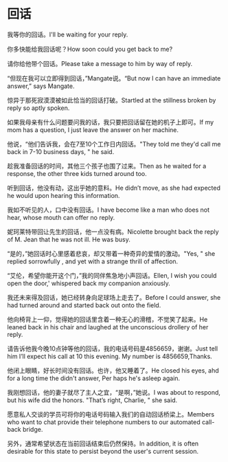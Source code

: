 # 回话

<p><span class="chinese">我等你的回话。</span><span class="english">I'll be waiting for your reply.</span></p>

<p><span class="chinese">你多快能给我回话呢？</span><span class="english">How soon could you get back to me?</span></p>

<p><span class="chinese">请你给他带个回话。</span><span class="english">Please take a message to him by way of reply.</span></p>

<p><span class="chinese">“但现在我可以立即得到回话，”Mangate说。</span><span class="english">“But now I can have an immediate answer,” says Mangate.</span></p>

<p><span class="chinese">惊异于那死寂漠漠被如此恰当的回话打破。</span><span class="english">Startled at the stillness broken by reply so aptly spoken.</span></p>

<p><span class="chinese">如果我母亲有什么问题要问我的话，我只要把回话留在她的机子上即可。</span><span class="english">If my mom has a question, I just leave the answer on her machine.</span></p>

<p><span class="chinese">他说，“他们告诉我，会在7至10个工作日内回话。</span><span class="english">"They told me they'd call me back in 7-10 business days, " he said.</span></p>

<p><span class="chinese">趁我准备回话的时间，其他三个孩子也围了过来。</span><span class="english">Then as he waited for a response, the other three kids turned around too.</span></p>

<p><span class="chinese">听到回话，他没有动，这出乎她的意料。</span><span class="english">He didn’t move, as she had expected he would upon hearing this information.</span></p>

<p><span class="chinese">我如不听见的人，口中没有回话。</span><span class="english">I have become like a man who does not hear, whose mouth can offer no reply.</span></p>

<p><span class="chinese">妮珂莱特带回让先生的回话，他一点没有病。</span><span class="english">Nicolette brought back the reply of M. Jean that he was not ill. He was busy.</span></p>

<p><span class="chinese">“是的，”她回话时心里感着悲哀，却又带着一种奇异的爱情的激动。</span><span class="english">"Yes, " she replied sorrowfully , and yet with a strange thrill of affection.</span></p>

<p><span class="chinese">“艾伦，希望你能开这个门，”我的同伴焦急地小声回话。</span><span class="english">Ellen, I wish you could open the door,' whispered back my companion anxiously.</span></p>

<p><span class="chinese">我还未来得及回话，她已经转身向足球场上走去了。</span><span class="english">Before I could answer, she had turned around and started back out onto the field.</span></p>

<p><span class="chinese">他向椅背上一仰，觉得她的回话里含着一种无心的滑稽，不觉笑了起来。</span><span class="english">He leaned back in his chair and laughed at the unconscious drollery of her reply.</span></p>

<p><span class="chinese">请告诉他我今晚10点钟等他的回话，我的电话号码是4856659，谢谢。</span><span class="english">Just tell him I’ll expect his call at 10 this evening. My number is 4856659,Thanks.</span></p>

<p><span class="chinese">他闭上眼睛，好长时间没有回话。也许，他又睡着了。</span><span class="english">He closed his eyes, ahd for a long time the didn't answer, Per haps he's asleep again.</span></p>

<p><span class="chinese">我刚想回话，他的妻子就尽了主人之宜，“是啊，”她说。</span><span class="english">I was about to respond, but his wife did the honors. "That’s right, Charlie, " she said.</span></p>

<p><span class="chinese">愿意私人交谈的学员可将你的电话号码输入我们的自动回话桥梁上。</span><span class="english">Members who want to chat provide their telephone numbers to our automated call-back bridge.</span></p>

<p><span class="chinese">另外，通常希望状态在当前回话结束后仍然保持。</span><span class="english">In addition, it is often desirable for this state to persist beyond the user's current session.</span></p>

